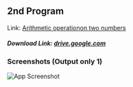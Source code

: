 ## 2nd Program

Link: [Arithmetic operationon two numbers](https://github.com/Prashant-ranjan-singh-123/MyAllProgramsInOneRepo/tree/main/1\)%20C%20Language/2st)
##### Download Link: [drive.google.com](https://drive.google.com/file/d/1WEJDG7i8NiwCWIhSy3nwQ7ItdIl6luAK/view?usp=sharing)

### Screenshots (Output only 1)

![App Screenshot](https://raw.githubusercontent.com/Prashant-ranjan-singh-123/MyAllProgramsInOneRepo/main/1\)%20C%20Language/2st/Sample%20Photos/Screenshot_20220710_132129.png)
